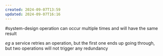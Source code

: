```yaml
---
created: 2024-09-07T13:59
updated: 2024-09-07T16:16
---
```

#system-design
operation can occur multiple times and will have the same result

*eg* a service retries an operation, but the first one ends up going through, but two operations will not trigger any redundancy